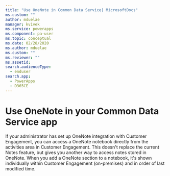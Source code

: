 ```yaml
---
title: "Use OneNote in Common Data Service| MicrosoftDocs"
ms.custom: ""
author: mduelae
manager: kvivek
ms.service: powerapps
ms.component: pa-user
ms.topic: conceptual
ms.date: 02/28/2020
ms.author: mduelae
ms.custom: ""
ms.reviewer: ""
ms.assetid: 
search.audienceType: 
  - enduser
search.app: 
  - PowerApps
  - D365CE
---
```

# Use OneNote in your Common Data Service app

If your administrator has set up OneNote integration with Customer Engagement, you can access a OneNote notebook directly from the activities area in Customer Engagement. This doesn't replace the current Notes feature, but gives you another way to access notes stored in OneNote. When you add a OneNote section to a notebook, it's shown individually within Customer Engagement (on-premises) and in order of last modified time.
